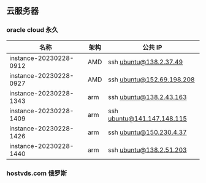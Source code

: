 ## 云服务器

### oracle cloud 永久

| 名称                   | 架构 | 公共 IP                    |
| ---------------------- | ---- | -------------------------- |
| instance-20230228-0912 | AMD  | ssh ubuntu@138.2.37.49     |
| instance-20230228-0927 | AMD  | ssh ubuntu@152.69.198.208  |
| instance-20230228-1343 | arm  | ssh ubuntu@138.2.43.163    |
| instance-20230228-1409 | arm  | ssh ubuntu@141.147.148.115 |
| instance-20230228-1426 | arm  | ssh ubuntu@150.230.4.37    |
| instance-20230228-1440 | arm  | ssh ubuntu@138.2.51.203    |

### hostvds.com 俄罗斯
